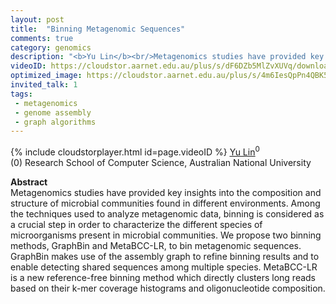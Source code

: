 ```yaml
---
layout: post
title:  "Binning Metagenomic Sequences"
comments: true
category: genomics
description: "<b>Yu Lin</b><br/>Metagenomics studies have provided key insights in..."
videoID: https://cloudstor.aarnet.edu.au/plus/s/dF6DZb5MlZvXUVq/download
optimized_image: https://cloudstor.aarnet.edu.au/plus/s/4m6IesQpPn4QBK5/download
invited_talk: 1
tags:
 - metagenomics
 - genome assembly
 - graph algorithms
---
```

{% include cloudstorplayer.html id=page.videoID %}
[<u>Yu Lin</u>](http://users.cecs.anu.edu.au/~u1024708/)<sup>0</sup><br/>
\(0\) Research School of Computer Science, Australian National University


<b>Abstract</b><br/>
Metagenomics studies have provided key insights into the composition and structure of microbial communities found in different environments. Among the techniques used to analyze metagenomic data, binning is considered as a crucial step in order to characterize the different species of microorganisms present in microbial communities. We propose two binning methods, GraphBin and MetaBCC-LR, to bin metagenomic sequences. GraphBin makes use of the assembly graph to refine binning results and to enable detecting shared sequences among multiple species. MetaBCC-LR is a new reference-free binning method which directly clusters long reads based on their k-mer coverage histograms and oligonucleotide composition.
